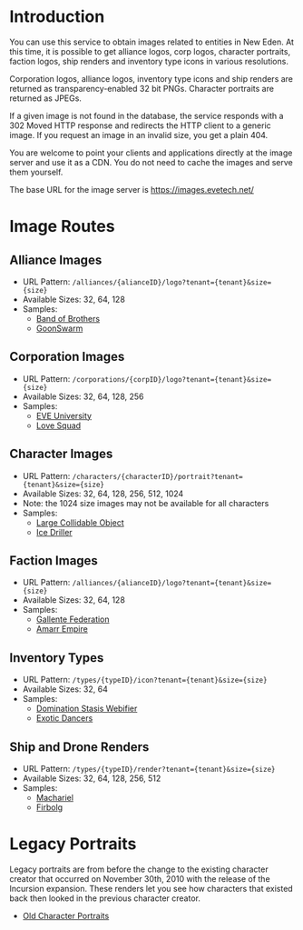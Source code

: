 # Introduction
You can use this service to obtain images related to entities in New Eden. At this time, it is possible to get alliance logos, corp logos, character portraits, faction logos, ship renders and inventory type icons in various resolutions.

Corporation logos, alliance logos, inventory type icons and ship renders are returned as transparency-enabled 32 bit PNGs. Character portraits are returned as JPEGs.

If a given image is not found in the database, the service responds with a 302 Moved HTTP response and redirects the HTTP client to a generic image. If you request an image in an invalid size, you get a plain 404.

You are welcome to point your clients and applications directly at the image server and use it as a CDN. You do not need to cache the images and serve them yourself.

The base URL for the image server is https://images.evetech.net/

# Image Routes
## Alliance Images
* URL Pattern: `/alliances/{alianceID}/logo?tenant={tenant}&size={size}`
* Available Sizes: 32, 64, 128
* Samples:
    * [Band of Brothers](https://images.evetech.net/alliances/632866070/logo?tenant=tranquility&size=128)
    * [GoonSwarm](https://images.evetech.net/alliances/824518128/logo?tenant=tranquility&size=128)

## Corporation Images
* URL Pattern: `/corporations/{corpID}/logo?tenant={tenant}&size={size}`
* Available Sizes: 32, 64, 128, 256
* Samples:
    * [EVE University](https://images.evetech.net/corporations/917701062/logo?tenant=tranquility&size=128)
    * [Love Squad](https://images.evetech.net/corporations/917701062/logo?tenant=tranquility&size=128)

## Character Images
* URL Pattern: `/characters/{characterID}/portrait?tenant={tenant}&size={size}`
* Available Sizes: 32, 64, 128, 256, 512, 1024
* Note: the 1024 size images may not be available for all characters
* Samples:
    * [Large Collidable Object](https://images.evetech.net/characters/91072482/portrait?tenant=tranquility&size=1024)
    * [Ice Driller](https://images.evetech.net/characters/1611454010/portrait?tenant=tranquility&size=1024)


## Faction Images
* URL Pattern: `/alliances/{alianceID}/logo?tenant={tenant}&size={size}`
* Available Sizes: 32, 64, 128
* Samples:
    * [Gallente Federation](https://images.evetech.net/alliances/500004/logo?tenant=tranquility&size=128)
    * [Amarr Empire](https://images.evetech.net/alliances/5000063/logo?tenant=tranquility&size=128)

## Inventory Types
* URL Pattern: `/types/{typeID}/icon?tenant={tenant}&size={size}`
* Available Sizes: 32, 64
* Samples:
    * [Domination Stasis Webifier](https://images.evetech.net/types/14264/icon?tenant=tranquility&size=64)
    * [Exotic Dancers](https://images.evetech.net/types/17765/icon?tenant=tranquility&size=64)

## Ship and Drone Renders
* URL Pattern: `/types/{typeID}/render?tenant={tenant}&size={size}`
* Available Sizes: 32, 64, 128, 256, 512
* Samples:
    * [Machariel](https://images.evetech.net/types/17738/render?tenant=tranquility&size=512)
    * [Firbolg](https://images.evetech.net/types/23059/render?tenant=tranquility&size=128)


# Legacy Portraits
Legacy portraits are from before the change to the existing character creator that occurred on November 30th, 2010 with the release of the Incursion expansion. These renders let you see how characters that existed back then looked in the previous character creator.

* [Old Character Portraits](http://cdn1.eveonline.com/data/OldCharPortraits_256.zip)
